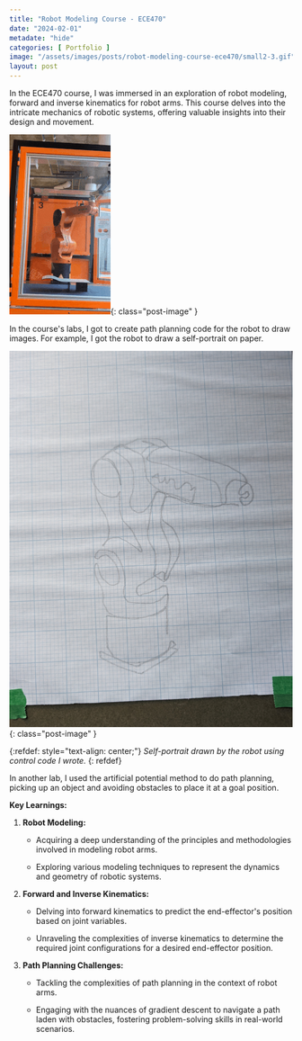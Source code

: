 ```yaml
---
title: "Robot Modeling Course - ECE470"
date: "2024-02-01"
metadate: "hide"
categories: [ Portfolio ]
image: "/assets/images/posts/robot-modeling-course-ece470/small2-3.gif"
layout: post
---
```


In the ECE470 course, I was immersed in an exploration of robot modeling, forward and inverse kinematics for robot arms. This course delves into the intricate mechanics of robotic systems, offering valuable insights into their design and movement.

![](/assets/images/posts/robot-modeling-course-ece470/small2-2.gif?w=180){: class="post-image" }

In the course's labs, I got to create path planning code for the robot to draw images. For example, I got the robot to draw a self-portrait on paper.

![](/assets/images/posts/robot-modeling-course-ece470/creativepatternkukabot.jpg?w=771){: class="post-image" }

{:refdef: style="text-align: center;"}
*Self-portrait drawn by the robot using control code I wrote.*
{: refdef}

In another lab, I used the artificial potential method to do path planning, picking up an object and avoiding obstacles to place it at a goal position.

**Key Learnings:**

1. **Robot Modeling:**
    - Acquiring a deep understanding of the principles and methodologies involved in modeling robot arms.
    
    - Exploring various modeling techniques to represent the dynamics and geometry of robotic systems.

3. **Forward and Inverse Kinematics:**
    - Delving into forward kinematics to predict the end-effector's position based on joint variables.
    
    - Unraveling the complexities of inverse kinematics to determine the required joint configurations for a desired end-effector position.

5. **Path Planning Challenges:**
    - Tackling the complexities of path planning in the context of robot arms.
    
    - Engaging with the nuances of gradient descent to navigate a path laden with obstacles, fostering problem-solving skills in real-world scenarios.

